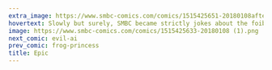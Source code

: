 ```yaml
---
extra_image: https://www.smbc-comics.com/comics/1515425651-20180108after (1).png
hovertext: Slowly but surely, SMBC became strictly jokes about the foibles of Epictetus.
image: https://www.smbc-comics.com/comics/1515425633-20180108 (1).png
next_comic: evil-ai
prev_comic: frog-princess
title: Epic
---
```


